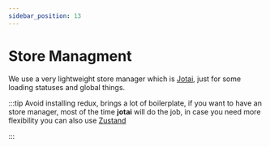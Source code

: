 ```yaml
---
sidebar_position: 13
---
```


# Store Managment 

We use a very lightweight store manager which is [Jotai](https://jotai.org), just for some loading statuses and global things.

:::tip
Avoid installing redux, brings a lot of boilerplate, if you want to have an store manager, most of the time **jotai** will do the job, in case you need more flexibility you can also use [Zustand](https://zustand-demo.pmnd.rs/)  

:::
